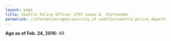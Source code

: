 ```yaml
---
layout: page
title: Seattle Police Officer 5797 Jason D. Chittenden
permalink: /information/agencies/city_of_seattle/seattle_police_department/copbook/5797/
---
```


**Age as of Feb. 24, 2016:** 49
